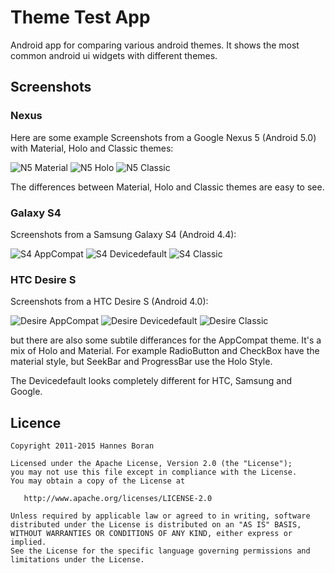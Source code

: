 # Theme Test App
Android app for comparing various android themes. It shows the most common android ui widgets with different themes. 

## Screenshots

### Nexus

Here are some example Screenshots from a Google Nexus 5 (Android 5.0) with Material, Holo and Classic themes:

![N5 Material](Screens/small/N5_Material.png)
![N5 Holo](Screens/small/N5_Holo.png)
![N5 Classic](Screens/small/N5_Classic.png)

The differences between Material, Holo and Classic themes are easy to see.

### Galaxy S4
Screenshots from a Samsung Galaxy S4 (Android 4.4):

![S4 AppCompat](Screens/small/S4_AppCompat.png)
![S4 Devicedefault](Screens/small/S4_Devicedefault.png)
![S4 Classic](Screens/small/S4_Classic.png)

### HTC Desire S
Screenshots from a HTC Desire S (Android 4.0):

![Desire AppCompat](Screens/small/DesireS_Appcompat.png)
![Desire Devicedefault](Screens/small/DesireS_Devicedefault.png)
![Desire Classic](Screens/small/DesireS_Classic.png)


but there are also some subtile differances for the AppCompat theme. It's a mix of Holo and Material. For example RadioButton and CheckBox have the material style, but SeekBar and ProgressBar use the Holo Style. 

The Devicedefault looks completely different for HTC, Samsung and Google.

## Licence
    Copyright 2011-2015 Hannes Boran

    Licensed under the Apache License, Version 2.0 (the "License");
    you may not use this file except in compliance with the License.
    You may obtain a copy of the License at

       http://www.apache.org/licenses/LICENSE-2.0

    Unless required by applicable law or agreed to in writing, software
    distributed under the License is distributed on an "AS IS" BASIS,
    WITHOUT WARRANTIES OR CONDITIONS OF ANY KIND, either express or implied.
    See the License for the specific language governing permissions and
    limitations under the License.
